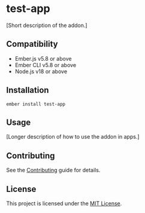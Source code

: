 # test-app

[Short description of the addon.]

## Compatibility

- Ember.js v5.8 or above
- Ember CLI v5.8 or above
- Node.js v18 or above

## Installation

```
ember install test-app
```

## Usage

[Longer description of how to use the addon in apps.]

## Contributing

See the [Contributing](CONTRIBUTING.md) guide for details.

## License

This project is licensed under the [MIT License](LICENSE.md).

